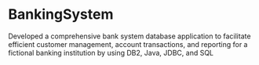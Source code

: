 # BankingSystem
Developed a comprehensive bank system database application to facilitate efficient customer management, account transactions, and reporting for a fictional banking institution by using DB2, Java, JDBC, and SQL
